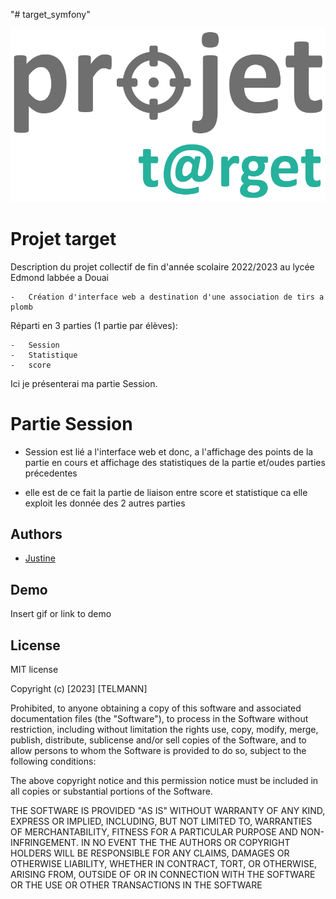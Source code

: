 "# target_symfony" 

![Logo](img/logo.png)


# Projet target

Description du projet collectif de fin d'année scolaire 2022/2023 au lycée 
Edmond labbée a Douai

    -   Création d'interface web a destination d'une association de tirs a plomb

Réparti en 3 parties (1 partie par élèves):

    -   Session
    -   Statistique 
    -   score 

Ici je présenterai ma partie Session.

# Partie Session

 -  Session est lié a l'interface web et donc, a l'affichage des points de la partie en cours et affichage des statistiques de la partie et/oudes parties précedentes

-   elle est de ce fait la partie de liaison entre score et statistique ca elle exploit les donnée des 2 autres parties
## Authors

- [Justine](https://github.com/yaushii/projetTarget.git)


## Demo

Insert gif or link to demo


## License

MIT license

Copyright (c) [2023] [TELMANN]

Prohibited, to anyone obtaining a copy
of this software and associated documentation files (the "Software"), to process
in the Software without restriction, including without limitation the rights
use, copy, modify, merge, publish, distribute, sublicense and/or sell
copies of the Software, and to allow persons to whom the Software is
provided to do so, subject to the following conditions:

The above copyright notice and this permission notice must be included in all
copies or substantial portions of the Software.

THE SOFTWARE IS PROVIDED "AS IS" WITHOUT WARRANTY OF ANY KIND, EXPRESS OR
IMPLIED, INCLUDING, BUT NOT LIMITED TO, WARRANTIES OF MERCHANTABILITY,
FITNESS FOR A PARTICULAR PURPOSE AND NON-INFRINGEMENT. IN NO EVENT THE
THE AUTHORS OR COPYRIGHT HOLDERS WILL BE RESPONSIBLE FOR ANY CLAIMS, DAMAGES OR OTHERWISE
LIABILITY, WHETHER IN CONTRACT, TORT, OR OTHERWISE, ARISING FROM,
OUTSIDE OF OR IN CONNECTION WITH THE SOFTWARE OR THE USE OR OTHER TRANSACTIONS IN THE
SOFTWARE

